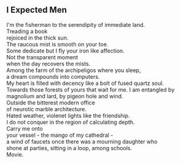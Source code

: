 I Expected Men
--------------
I'm the fisherman to the serendipity of immediate land.  
Treading a book  
rejoiced in the thick sun.  
The raucous mist is smooth on your toe.  
Some dedicate but I fly your iron like affection.  
Not the transparent moment  
when the day recovers the mists.  
Among the farm of the archipeligos where you sleep,  
a dream compounds into computers.  
My heart is filled with decency like a bolt of fused quartz soul.  
Towards those forests of yours that wait for me. I am entangled by magnolium and lard, by pigeon hole and wind.  
Outside the bitterest modern office  
of neurotic marble architecture.  
Hated weather, violenet lights like the friendship.  
I do not conquer in the region of calculating depth.  
Carry me onto  
your vessel - the mango of my cathedral -  
a wind of faucets once there was a mourning daughter who  
shone at parties, sitting in a loop, among schools.  
Movie.  
